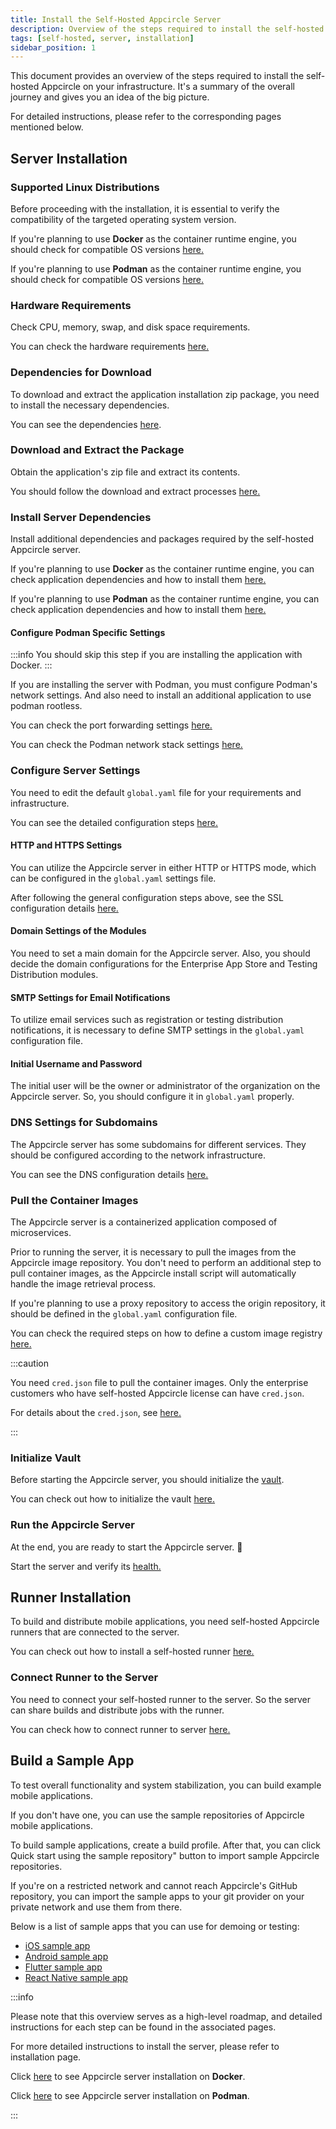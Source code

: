 ```yaml
---
title: Install the Self-Hosted Appcircle Server
description: Overview of the steps required to install the self-hosted Appcircle on your infrastructure using Linux.
tags: [self-hosted, server, installation]
sidebar_position: 1
---
```


This document provides an overview of the steps required to install the self-hosted Appcircle on your infrastructure. It's a summary of the overall journey and gives you an idea of the big picture.

For detailed instructions, please refer to the corresponding pages mentioned below.

## Server Installation

### Supported Linux Distributions

Before proceeding with the installation, it is essential to verify the compatibility of the targeted operating system version.

If you're planning to use **Docker** as the container runtime engine, you should check for compatible OS versions [here.](/self-hosted-appcircle/install-server/linux-package/installation/docker#supported-linux-distributions)

If you're planning to use **Podman** as the container runtime engine, you should check for compatible OS versions [here.](/self-hosted-appcircle/install-server/linux-package/installation/docker#supported-linux-distributions)

### Hardware Requirements

Check CPU, memory, swap, and disk space requirements.

You can check the hardware requirements [here.](/self-hosted-appcircle/install-server/linux-package/installation/docker#hardware-requirements)

### Dependencies for Download

To download and extract the application installation zip package, you need to install the necessary dependencies.

You can see the dependencies [here](/self-hosted-appcircle/install-server/linux-package/installation/docker#1-download).

### Download and Extract the Package

Obtain the application's zip file and extract its contents.

You should follow the download and extract processes [here.](/self-hosted-appcircle/install-server/linux-package/installation/docker#1-download)

### Install Server Dependencies

Install additional dependencies and packages required by the self-hosted Appcircle server.

If you're planning to use **Docker** as the container runtime engine, you can check application dependencies and how to install them [here.](/self-hosted-appcircle/install-server/linux-package/installation/docker#2-packages)

If you're planning to use **Podman** as the container runtime engine, you can check application dependencies and how to install them [here.](/self-hosted-appcircle/install-server/linux-package/installation/podman#2-packages)

#### Configure Podman Specific Settings

:::info
You should skip this step if you are installing the application with Docker.
:::

If you are installing the server with Podman, you must configure Podman's network settings. And also need to install an additional application to use podman rootless.

You can check the port forwarding settings [here.](/self-hosted-appcircle/install-server/linux-package/installation/podman#podman-requirements)

You can check the Podman network stack settings [here.](/self-hosted-appcircle/install-server/linux-package/installation/podman#podman-network-stack)

### Configure Server Settings

You need to edit the default `global.yaml` file for your requirements and infrastructure.

You can see the detailed configuration steps [here.](/self-hosted-appcircle/install-server/linux-package/installation/docker#3-configure)

#### HTTP and HTTPS Settings

You can utilize the Appcircle server in either HTTP or HTTPS mode, which can be configured in the `global.yaml` settings file.

After following the general configuration steps above, see the SSL configuration details [here.](/self-hosted-appcircle/install-server/linux-package/configure-server/integrations-and-access/ssl-configuration)

#### Domain Settings of the Modules

You need to set a main domain for the Appcircle server. Also, you should decide the domain configurations for the Enterprise App Store and Testing Distribution modules.

#### SMTP Settings for Email Notifications

To utilize email services such as registration or testing distribution notifications, it is necessary to define SMTP settings in the `global.yaml` configuration file.

#### Initial Username and Password

The initial user will be the owner or administrator of the organization on the Appcircle server. So, you should configure it in `global.yaml` properly.

### DNS Settings for Subdomains

The Appcircle server has some subdomains for different services. They should be configured according to the network infrastructure.

You can see the DNS configuration details [here.](/self-hosted-appcircle/install-server/linux-package/installation/docker#4-dns-settings)

### Pull the Container Images

The Appcircle server is a containerized application composed of microservices.

Prior to running the server, it is necessary to pull the images from the Appcircle image repository. You don't need to perform an additional step to pull container images, as the Appcircle install script will automatically handle the image retrieval process.

If you're planning to use a proxy repository to access the origin repository, it should be defined in the `global.yaml` configuration file.

You can check the required steps on how to define a custom image registry [here.](/self-hosted-appcircle/install-server/linux-package/configure-server/external-image-registry)

:::caution

You need `cred.json` file to pull the container images. Only the enterprise customers who have self-hosted Appcircle license can have `cred.json`.

For details about the `cred.json`, see [here.](/self-hosted-appcircle/install-server/linux-package/installation/docker#artifact-registry-credentials-credjson)

:::

### Initialize Vault

Before starting the Appcircle server, you should initialize the [vault](/self-hosted-appcircle/install-server/linux-package/installation/docker#vault).

You can check out how to initialize the vault [here.](/self-hosted-appcircle/install-server/linux-package/installation/docker#5-initialize-vault)

### Run the Appcircle Server

At the end, you are ready to start the Appcircle server. 🎉

Start the server and verify its [health.](/self-hosted-appcircle/install-server/linux-package/installation/docker#6-run-server)

## Runner Installation

To build and distribute mobile applications, you need self-hosted Appcircle runners that are connected to the server.

You can check out how to install a self-hosted runner [here.](/self-hosted-appcircle/self-hosted-runner/installation)

### Connect Runner to the Server

You need to connect your self-hosted runner to the server. So the server can share builds and distribute jobs with the runner.

You can check how to connect runner to server [here.](/self-hosted-appcircle/self-hosted-runner/installation#2-register)

## Build a Sample App

To test overall functionality and system stabilization, you can build example mobile applications.

If you don't have one, you can use the sample repositories of Appcircle mobile applications.

To build sample applications, create a build profile. After that, you can click Quick start using the sample repository" button to import sample Appcircle repositories.

If you're on a restricted network and cannot reach Appcircle's GitHub repository, you can import the sample apps to your git provider on your private network and use them from there.

Below is a list of sample apps that you can use for demoing or testing:

- [iOS sample app](https://github.com/appcircleio/appcircle-sample-ios)
- [Android sample app](https://github.com/appcircleio/appcircle-sample-android)
- [Flutter sample app](https://github.com/appcircleio/appcircle-sample-flutter)
- [React Native sample app](https://github.com/appcircleio/appcircle-sample-react-native)

:::info

Please note that this overview serves as a high-level roadmap, and detailed instructions for each step can be found in the associated pages.

For more detailed instructions to install the server, please refer to installation page.

Click [here](/self-hosted-appcircle/install-server/linux-package/installation/docker) to see Appcircle server installation on **Docker**.

Click [here](/self-hosted-appcircle/install-server/linux-package/installation/podman) to see Appcircle server installation on **Podman**.

:::
